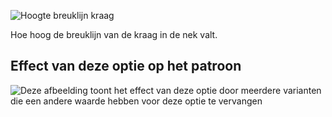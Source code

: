 ![Hoogte breuklijn kraag](rolllinecollarheight.svg)

Hoe hoog de breuklijn van de kraag in de nek valt.

## Effect van deze optie op het patroon

![Deze afbeelding toont het effect van deze optie door meerdere varianten die een andere waarde hebben voor deze optie te vervangen](jaeger_rolllinecollarheight_sample.svg "Effect van deze optie op het patroon")
